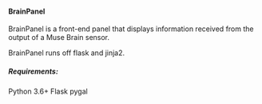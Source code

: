 #### BrainPanel

BrainPanel is a front-end panel that displays information received from the output of a Muse Brain sensor.

BrainPanel runs off flask and jinja2.


##### Requirements:

Python 3.6+
Flask
pygal
